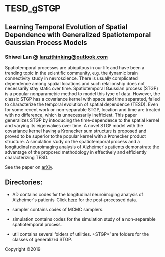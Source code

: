 # TESD_gSTGP

## Learning Temporal Evolution of Spatial Dependence with Generalized Spatiotemporal Gaussian Process Models
### Shiwei Lan @ lanzithinking@outlook.com

Spatiotemporal processes are ubiquitous in our life and have been a trending topic in the scientific community, e.g. the dynamic brain connectivity study in neuroscience.
There is usually complicated dependence among spatial locations and such relationship does not necessarily stay static over time.
Spatiotemporal Gaussian process (STGP) is a popular nonparametric method to model this type of data. 
However, the classic STGP has a covariance kernel with space and time separated, failed to characterize the temporal evolution of spatial dependence (TESD). 
Even for some recent work on non-separable STGP, location and time are treated with no difference, which is unnecessarily inefficient. 
This paper generalizes STGP by introducing the time-dependence to the spatial kernel and varying its eigenvalues over time. 
A novel STGP model with the covariance kernel having a Kronecker sum structure is proposed and proved to be superior to the popular kernel with a Kronecker product structure.
A simulation study on the spatiotemporal process and a longitudinal neuroimaging analysis of Alzheimer's patients demonstrate the advantage of the proposed methodology in effectively and efficiently characterizing TESD.

See the paper on [arXiv](https://arxiv.org/abs/1901.04030).

## Directories:

* AD 
contains codes for the longitudinal neuroimaging analysis of Alzheimer's patients.
Click [here](https://drive.google.com/open?id=1IyEIdQTtmzCt4mVlR0IhRsR7WOA1SO5p) for the post-processed data.

* sampler
contains codes of MCMC samplers.

* simulation
contains codes for the simulation study of a non-separable spatiotemporal process.

* util
contains several folders of utilities. +STGP*/ are folders for the classes of generalized STGP.

Copyright &copy;2019